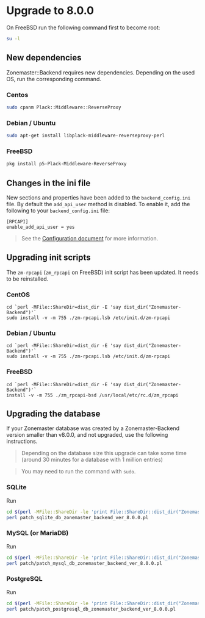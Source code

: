 # Upgrade to 8.0.0

On FreeBSD run the following command first to become root:

```sh
su -l
```

## New dependencies

Zonemaster::Backend requires new dependencies. Depending on the used OS, run
the corresponding command.

### Centos

```sh
sudo cpanm Plack::Middleware::ReverseProxy
```

### Debian / Ubuntu

```sh
sudo apt-get install libplack-middleware-reverseproxy-perl
```

### FreeBSD

```sh
pkg install p5-Plack-Middleware-ReverseProxy
```


## Changes in the ini file

New sections and properties have been added to the `backend_config.ini` file.
By default the `add_api_user` method is disabled. To enable it, add the
following to your `backend_config.ini` file:

```
[RPCAPI]
enable_add_api_user = yes
```

> See the [Configuration document] for more information.


## Upgrading init scripts

The `zm-rpcapi` (`zm_rpcapi` on FreeBSD) init script has been updated. It needs
to be reinstalled.

### CentOS

```
cd `perl -MFile::ShareDir=dist_dir -E 'say dist_dir("Zonemaster-Backend")'`
sudo install -v -m 755 ./zm-rpcapi.lsb /etc/init.d/zm-rpcapi
```

### Debian / Ubuntu

```
cd `perl -MFile::ShareDir=dist_dir -E 'say dist_dir("Zonemaster-Backend")'`
sudo install -v -m 755 ./zm-rpcapi.lsb /etc/init.d/zm-rpcapi
```

### FreeBSD

```
cd `perl -MFile::ShareDir=dist_dir -E 'say dist_dir("Zonemaster-Backend")'`
install -v -m 755 ./zm_rpcapi-bsd /usr/local/etc/rc.d/zm_rpcapi
```


## Upgrading the database

If your Zonemaster database was created by a Zonemaster-Backend version smaller
than v8.0.0, and not upgraded, use the following instructions.

> Depending on the database size this upgrade can take some time (around
> 30 minutes for a database with 1 million entries)

> You may need to run the command with `sudo`.

### SQLite

Run
```sh
cd $(perl -MFile::ShareDir -le 'print File::ShareDir::dist_dir("Zonemaster-Backend")')
perl patch_sqlite_db_zonemaster_backend_ver_8.0.0.pl
```

### MySQL (or MariaDB)

Run
```sh
cd $(perl -MFile::ShareDir -le 'print File::ShareDir::dist_dir("Zonemaster-Backend")')
perl patch/patch_mysql_db_zonemaster_backend_ver_8.0.0.pl
```

### PostgreSQL

Run
```sh
cd $(perl -MFile::ShareDir -le 'print File::ShareDir::dist_dir("Zonemaster-Backend")')
perl patch/patch_postgresql_db_zonemaster_backend_ver_8.0.0.pl
```

[Configuration document]: ../Configuration.md
